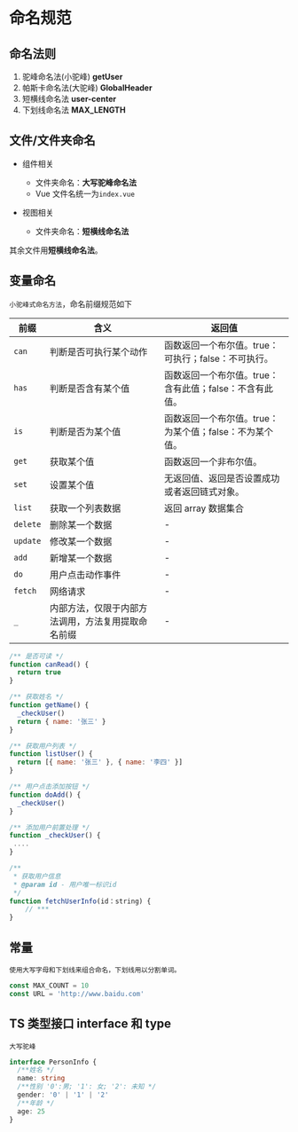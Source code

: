 # 命名规范

## 命名法则

1. 驼峰命名法(小驼峰) **getUser**
2. 帕斯卡命名法(大驼峰) **GlobalHeader**
3. 短横线命名法 **user-center**
4. 下划线命名法 **MAX_LENGTH**

## 文件/文件夹命名

- 组件相关

  - 文件夹命名：**大写驼峰命名法**
  - Vue 文件名统一为`index.vue`

- 视图相关
  - 文件夹命名：**短横线命名法**

其余文件用**短横线命名法**。

## 变量命名

`小驼峰式命名方法`，命名前缀规范如下

| 前缀     | 含义                                               | 返回值                                                  |
| -------- | -------------------------------------------------- | ------------------------------------------------------- |
| `can`    | 判断是否可执行某个动作                             | 函数返回一个布尔值。true：可执行；false：不可执行。     |
| `has`    | 判断是否含有某个值                                 | 函数返回一个布尔值。true：含有此值；false：不含有此值。 |
| `is`     | 判断是否为某个值                                   | 函数返回一个布尔值。true：为某个值；false：不为某个值。 |
| `get`    | 获取某个值                                         | 函数返回一个非布尔值。                                  |
| `set`    | 设置某个值                                         | 无返回值、返回是否设置成功或者返回链式对象。            |
| `list`   | 获取一个列表数据                                   | 返回 array 数据集合                                     |
| `delete` | 删除某一个数据                                     | -                                                       |
| `update` | 修改某一个数据                                     | -                                                       |
| `add`    | 新增某一个数据                                     | -                                                       |
| `do`     | 用户点击动作事件                                   | -                                                       |
| `fetch`  | 网络请求                                           | -                                                       |
| `_`      | 内部方法，仅限于内部方法调用，方法复用提取命名前缀 | -                                                       |

```javascript
/** 是否可读 */
function canRead() {
  return true
}

/** 获取姓名 */
function getName() {
  _checkUser()
  return { name: '张三' }
}

/** 获取用户列表 */
function listUser() {
  return [{ name: '张三' }, { name: '李四' }]
}

/** 用户点击添加按钮 */
function doAdd() {
  _checkUser()
}

/** 添加用户前置处理 */
function _checkUser() {
 ....
}

/**
 * 获取用户信息
 * @param id - 用户唯一标识id
 */
function fetchUserInfo(id：string) {
	// ***
}
```

## 常量

`使用大写字母和下划线来组合命名，下划线用以分割单词。`

```javascript
const MAX_COUNT = 10
const URL = 'http://www.baidu.com'
```

## TS 类型接口 interface 和 type

`大写驼峰`

```typescript
interface PersonInfo {
  /**姓名 */
  name: string
  /**性别 '0':男; '1': 女; '2': 未知 */
  gender: '0' | '1' | '2'
  /**年龄 */
  age: 25
}
```

